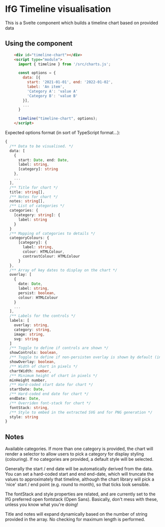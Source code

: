 # IfG Timeline visualisation

This is a Svelte component which builds a timeline chart based on provided data

## Using the component 

```html
    <div id="timeline-chart"></div>
    <script type="module">
      import { timeline } from '/src/charts.js';

      const options = {
        data: [{
          start: '2021-01-01', end: '2022-01-02',
          label: 'An item',
          'Category A': 'value A'
          'Category B': 'value B'
        }],
        ...
      }

      timeline("timeline-chart", options);
    </script>
```

Expected options format (in sort of TypeScript format...):

```typescript
{
  /** Data to be visualised. */
  data: [
    {
      start: Date, end: Date,
      label: string,
      [category]: string
    },
    ...
  ],
  /** Title for chart */
  title: string[],
  /** Notes for chart */
  notes: string[],
  /** List of categories */
  categories: {
    [category: string]: {
      label: string
    }
  }
  /** Mapping of categories to details */
  categoryColours: {
      [category]: {
        label: string,
        colour: HTMLColour,
        contrastColour: HTMLColour
      }
  },
  /** Array of key dates to display on the chart */
  overlay: [
    {
      date: Date,
      label: string,
      persist: boolean,
      colour: HTMLColour
    }
    ...
  ],
  /** Labels for the controls */
  labels: [
    overlay: string,
    category: string,
    image: string,
    svg: string
  ]
  /** Toggle to define if controls are shown */
  showControls: boolean,
  /** Toggle to define if non-persisten overlay is shown by default (initial state ov overlay toggle) */
  showOverlay: boolean,
  /** Width of chart in pixels */
  chartWidth: number,
  /** Minimum height of chart in pixels */
  minHeight number,
  /** Hard-coded start date for chart */
  startDate: Date,
  /** Hard-coded end date for chart */
  endDate: Date,
  /** Overriden font-stack for chart */
  fontStack: string,
  /** Style to embed in the extracted SVG and for PNG generation */
  style: string
}
```

## Notes

Available categories. If more than one category is provided,  the chart will render a selector to allow users to pick a category for display styling (colouring). If no categories are provided, a default style will be selected.

Generally the start / end date will be automatically derived from the data. You can set a hard-coded start and end end-date, which will truncate the values to approximately that timeline, although the chart library will pick a 'nice' start / end point (e.g. round to month), so that ticks look sensible.

The fontStack and style properties are related, and are currently set to the IfG preferred open fontstack (Open Sans). Basically, don't mess with these, unless you know what you're doing!

Title and notes will expand dynamically based on the number of string provided in the array. No checking for maximum length is performed.
